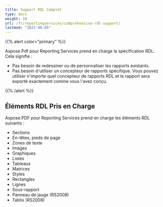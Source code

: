 ```yaml
---
title: Support RDL Complet
type: docs
weight: 10
url: /fr/reportingservices/comprehensive-rdl-support/
lastmod: "2021-06-05"
---
```


{{% alert color="primary" %}}

Aspose.Pdf pour Reporting Services prend en charge la spécification RDL. Cela signifie :

* Pas besoin de redessiner ou de personnaliser les rapports existants.
* Pas besoin d'utiliser un concepteur de rapports spécifique. Vous pouvez utiliser n'importe quel concepteur de rapports RDL et le rapport sera exporté exactement comme vous l'avez conçu.

{{% /alert %}}

## **Éléments RDL Pris en Charge**
Aspose.PDF pour Reporting Services prend en charge les éléments RDL suivants :

- Sections
- En-têtes, pieds de page
- Zones de texte
- Images
- Graphiques
- Listes
- Tableaux
- Matrices
- Styles
- Rectangles
- Lignes
- Sous-rapport
- Panneau de jauge (RS2008)
- Tablix (RS2008)